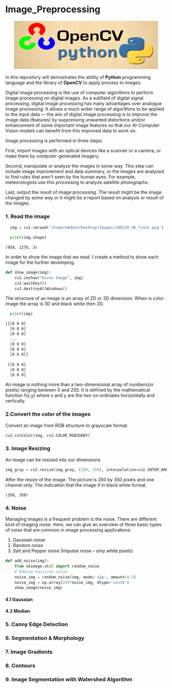 # Image_Preprocessing

<p align="center"> 
<img src="https://github.com/BardisRenos/Image_Preprocessing/blob/main/OPEN_CV.png" width="450" height="150" style=centerme>
</p>

In this repository will demostrates the ability of **Python** programming language and the library of **OpenCV** to apply process to images. 

Digital image processing is the use of computer algorithms to perform image processing on digital images. As a subfield of digital signal processing, digital image processing has many advantages over analogue image processing. It allows a much wider range of algorithms to be applied to the input data — the aim of digital image processing is to improve the image data (features) by suppressing unwanted distortions and/or enhancement of some important image features so that our AI-Computer Vision models can benefit from this improved data to work on.

Image processing is performed in three steps:

First, import images with an optical devices like a scanner or a camera, or make them by computer-generated imagery.

Second, manipulate or analyze the images in some way. This step can include image improvement and data summary, or the images are analyzed to find rules that aren't seen by the human eyes. For example, meteorologists use this processing to analyze satellite photographs.

Last, output the result of image processing. The result might be the image changed by some way or it might be a report based on analysis or result of the images.

### 1. Read the image ### 


```python
  img = cv2.imread('/home/eAdmin/Desktop/Images/100128_d6_front.png')
```
```python
  print(img.shape)
```

```
(958, 1276, 3)
```
In order to show the image that we read. I create a method to show each image for the further developing.  

```python
def show_image(img):
    cv2.imshow("Given Image", img)
    cv2.waitKey(0)
    cv2.destroyAllWindows()

```
The structure of an image is an array of 2D or 3D dimension. When is color image the array is 3D and black white then 2D.

```python
  print(img)
```

```
[[[0 0 0]
  [0 0 0]
  [0 0 0]
  ...
  [0 0 0]
  [0 0 0]
  [0 0 0]]

 [[0 0 0]
  [0 0 0]
  [0 0 0]
```

An image is nothing more than a two-dimensional array of numbers(or pixels) ranging between 0 and 255. It is defined by the mathematical function f(x,y) where x and y are the two co-ordinates horizontally and vertically.


### 2.Convert the color of the images ###
Convert an image from RGB structure to grayscale format. 

```python
cv2.cvtColor(img, cv2.COLOR_RGB2GRAY)
```

### 3. Image Resizing ###
An image can be resized into our dimensions

```python
img_gray = cv2.resize(img_gray, (350, 350), interpolation=cv2.INTER_AREA)   
```
After the resize of the image. The picture is 350 by 350 pixels and one channel only. The indication that the image if in black white format.
```
(350, 350)
```

### 4. Noise ####
Managing images is a frequent problem is the noise. There are different kind of imaging noise. Here, we can give an overview of three basic types of noise that are common in image processing applications:

1.  Gaussian noise
2.  Random noise
3.  Salt and Pepper noise (Impulse noise – only white pixels)

```python
def add_noise(img):
    from skimage.util import random_noise
    # Adding Gaussian noise
    noise_img = random_noise(img, mode='s&p', amount=0.3)
    noise_img = np.array(255*noise_img, dtype='uint8')
    show_image(noise_img)

```

#### 4.1 Gaussian ####

#### 4.2 Median ####

### 5. Canny Edge Detection ###

### 6. Segmentation & Morphology ###

### 7. Image Gradients ###

### 8. Contours ###

### 9. Image Segmentation with Watershed Algorithm ###

